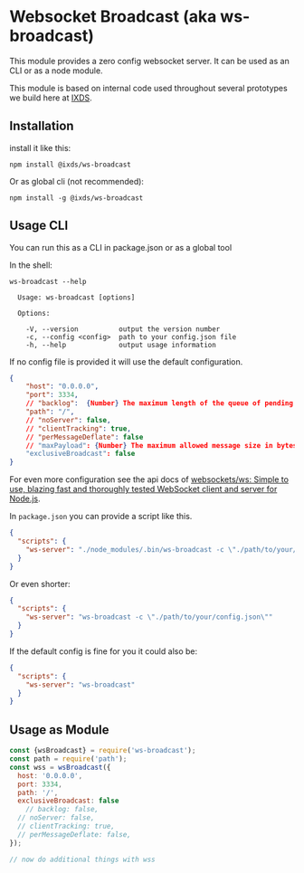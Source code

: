 Websocket Broadcast (aka ws-broadcast)
================================

This module provides a zero config websocket server.
It can be used as an CLI or as a node module.

This module is based on internal code used throughout several prototypes we build here at [IXDS](https://www.ixds.com/).

## Installation

install it like this:

```shell
npm install @ixds/ws-broadcast
```

Or as global cli (not recommended):

```shell
npm install -g @ixds/ws-broadcast
```


## Usage CLI

You can run this as a CLI in package.json or as a global tool

In the shell:

```shell
ws-broadcast --help

  Usage: ws-broadcast [options]

  Options:

    -V, --version          output the version number
    -c, --config <config>  path to your config.json file
    -h, --help             output usage information
```

If no config file is provided it will use the default configuration.

```json
{
    "host": "0.0.0.0",
    "port": 3334,
    // "backlog":  {Number} The maximum length of the queue of pending connections.,
    "path": "/",
    // "noServer": false,
    // "clientTracking": true,
    // "perMessageDeflate": false
    // "maxPayload": {Number} The maximum allowed message size in bytes.
    "exclusiveBroadcast": false
}

```
For even more configuration see the api docs of [websockets/ws: Simple to use, blazing fast and thoroughly tested WebSocket client and server for Node.js](https://github.com/websockets/ws/blob/master/doc/ws.md).


In `package.json` you can provide a script like this.

```json
{
  "scripts": {
    "ws-server": "./node_modules/.bin/ws-broadcast -c \"./path/to/your/config.json\""
  }
}
```

Or even shorter:

```json
{
  "scripts": {
    "ws-server": "ws-broadcast -c \"./path/to/your/config.json\""
  }
}
```

If the default config is fine for you it could also be:

```json
{
  "scripts": {
    "ws-server": "ws-broadcast"
  }
}
```

## Usage as Module

```js
const {wsBroadcast} = require('ws-broadcast');
const path = require('path');
const wss = wsBroadcast({
  host: '0.0.0.0',
  port: 3334,
  path: '/',
  exclusiveBroadcast: false
    // backlog: false,
  // noServer: false,
  // clientTracking: true,
  // perMessageDeflate: false,
});

// now do additional things with wss
```



